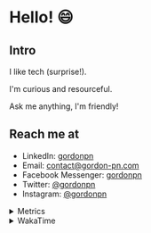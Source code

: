 # Hello! 😄

## Intro

I like tech (surprise!).

I'm curious and resourceful.

Ask me anything, I'm friendly!

## Reach me at

- LinkedIn: [gordonpn](https://www.linkedin.com/in/gordonpn/)
- Email: [contact@gordon-pn.com](mailto:contact@gordon-pn.com)
- Facebook Messenger: [gordonpn](https://www.messenger.com/t/Gordonpn)
- Twitter: [@gordonpn](https://twitter.com/Gordonpn)
- Instagram: [@gordonpn](https://www.instagram.com/gordonpn/)

<details>
  <summary>Metrics</summary>

  <img align="center" src="https://github.com/gordonpn/gordonpn/blob/master/github-metrics.svg" alt="GitHub Metrics">

</details>

<details>
  <summary>WakaTime</summary>

  <!--START_SECTION:waka-->
📊 **This Week I Spent My Time On** 

```text
💬 Programming Languages: 
Java                     9 hrs 19 mins       ████████████████████░░░░░   81.82 % 
Brazil Dependency Config 1 hr 14 mins        ███░░░░░░░░░░░░░░░░░░░░░░   10.93 % 
Bash                     21 mins             █░░░░░░░░░░░░░░░░░░░░░░░░   03.14 % 
XML                      11 mins             ░░░░░░░░░░░░░░░░░░░░░░░░░   01.62 % 
JavaScript               9 mins              ░░░░░░░░░░░░░░░░░░░░░░░░░   01.42 % 

🔥 Editors: 
IntelliJ IDEA            10 hrs 53 mins      ████████████████████████░   95.54 % 
VS Code                  30 mins             █░░░░░░░░░░░░░░░░░░░░░░░░   04.46 % 
```


 Last Updated on 19/10/2024 16:24:49 UTC
<!--END_SECTION:waka-->
</details>
